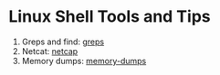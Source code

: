 # Linux Shell Tools and Tips

1. Greps and find: [greps](greps/)
2. Netcat: [netcap](netcat/)
3. Memory dumps: [memory-dumps](memory-dumps/) 
